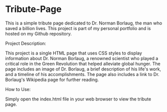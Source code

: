 # Tribute-Page

This is a simple tribute page dedicated to Dr. Norman Borlaug, the man who saved a billion lives. This project is part of my personal portfolio and is hosted on my Github repository.

Project Description:


This project is a single HTML page that uses CSS styles to display information about Dr. Norman Borlaug, a renowned scientist who played a critical role in the Green Revolution that helped alleviate global hunger. The page includes an image of Dr. Borlaug, a brief description of his life's work, and a timeline of his accomplishments. The page also includes a link to Dr. Borlaug's Wikipedia page for further reading.

How to Use:


Simply open the index.html file in your web browser to view the tribute page.
